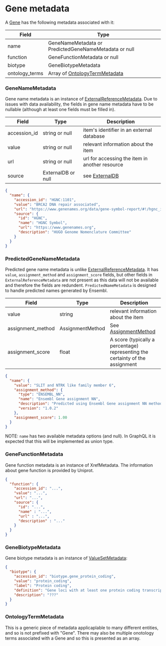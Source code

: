 # Gene metadata

A [Gene](./gene.md) has the following metadata associated with it:

| Field          | Type                                                       |
|----------------|------------------------------------------------------------|
| name           | GeneNameMetadata or PredictedGeneNameMetadata or null      |
| function       | GeneFunctionMetadata or null                               |
| biotype        | GeneBiotypeMetadata                                        |
| ontology_terms | Array of [OntologyTermMetadata](./generic_metadata.md)     |


### GeneNameMetadata
Gene name metadata is an instance of [ExternalReferenceMetadata](./metadata.md). Due to issues with data availability, the fields in gene name metadata have to be nullable (although at least one fields must be filled in).

| Field          | Type                 | Description                                     |
|----------------|----------------------|-------------------------------------------------|
| accession_id   | string or null       | item's identifier in an external database       |
| value          | string or null       | relevant information about the item             |
| url            | string or null       | url for accessing the item in another resource  |
| source         | ExternalDB or null   | see [ExternalDB](./external_db.md)              |


```json
{
  "name": {
    "accession_id": "HGNC:1101",
    "value": "BRCA2 DNA repair associated",
    "url": "https://www.genenames.org/data/gene-symbol-report/#!/hgnc_id/HGNC:1101",
    "source": {
      "id": "HGNC",
      "name": "HGNC Symbol",
      "url": "https://www.genenames.org",
      "description": "HUGO Genome Nomenclature Committee"
    }
  }
}
```

### PredictedGeneNameMetadata
Predicted gene name metadata is unlike [ExternalReferenceMetadata](./metadata.md). It has `value`, `assignment_method` and `assignment_score` fields, but other fields in `ExternalReferenceMetadata` are not present as this data will not be available and therefore the fields are redundent. `PredictedNameMetadata` is designed to handle predicted names generated by Ensembl.

| Field             | Type              | Description                                                                     |
|-------------------|-------------------|---------------------------------------------------------------------------------|
| value             | string            | relevant information about the item                                             |
| assignment_method | AssignmentMethod  | See [AssignmentMethod](./assignment_method.md)                                  |
| assignment_score  | float             | A score (typically a percentage) representing the certainty of the assignment   |

```json
{
  "name": {
    "value": "SLIT and NTRK like family member 6",
    "assignment_method": {
      "type": "ENSEMBL_NN",
      "name": "Ensembl Gene assignment NN",
      "description": "Predicted using Ensembl Gene assignment NN method",
      "version": "1.0.2"
    },
    "assignment_score": 1.00
  }
}
```


NOTE: `name` has two available metadata options (and null).  In GraphQL it is expected that this will be implemented as union type.


### GeneFunctionMetadata
Gene function metadata is an instance of XrefMetadata. The information about gene function is provided by Uniprot.

```json
{
  "function": {
    "accession_id": "...",
    "value": "...",
    "url": "...",
    "source": {
      "id": "...",
      "name" : "...",
      "url" : "...",
      "description" : "..."
    }
  }
}
```

### GeneBiotypeMetadata
Gene biotype metadata is an instance of [ValueSetMetadata](./metadata.md):

```json
{
  "biotype": {
    "accession_id": "biotype.gene_protein_coding",
    "value": "protein_coding",
    "label": "Protein coding",
    "definition": "Gene loci with at least one protein coding transcript.",
    "description": "???"
  }
}
```
### OntologyTermMetadata
This is a generic piece of metadata applicaplable to many different entities, and so is not prefixed with "Gene".  There may also be multiple onotology terms associated with a Gene and so this is presented as an array.